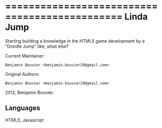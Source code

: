 ==============================================
Linda Jump
==============================================

Starting building a knowledge in the HTML5 game development by a "Doodle Jump" like, what else?

Current Maintainer: 	

	Benjamin Bouvier <benjamin.bouvier29@gmail.com>

Original Authors: 

	Benjamin Bouvier <benjamin.bouvier29@gmail.com>


 2012, Benjamin Bouvier.


Languages
------------

HTML5, Javascript

